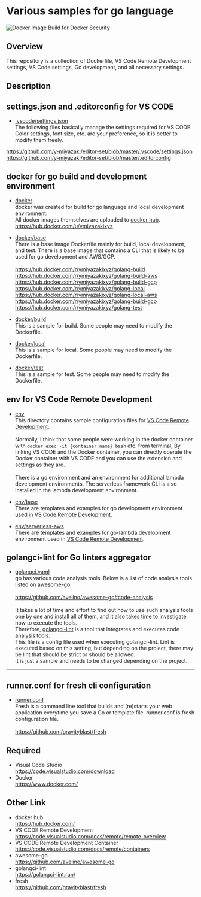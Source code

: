 # Various samples for go language

![Docker Image Build for Docker Security](https://github.com/y-miyazaki/docker-golang/workflows/Docker%20Image%20Build%20for%20Docker%20Security/badge.svg?branch=master)

## Overview

This repository is a collection of Dockerfile, VS Code Remote Development settings, VS Code settings, Go development, and all necessary settings.

## Description

## settings.json and .editorconfig for VS CODE

- [.vscode/settings.json](.vscode/settings.json)  
The following files basically manage the settings required for VS CODE.  
Color settings, font size, etc. are your preference, so it is better to modify them freely.

https://github.com/y-miyazaki/editor-set/blob/master/.vscode/settings.json
https://github.com/y-miyazaki/editor-set/blob/master/.editorconfig


## docker for go build and development environment

- [docker](docker)  
docker was created for build for go language and local development environment.  
All docker images themselves are uploaded to [docker hub](https://hub.docker.com/).
https://hub.docker.com/u/ymiyazakixyz

- [docker/base](docker/base)  
There is a base image Dockerfile mainly for build, local development, and test.
There is a base image that contains a CLI that is likely to be used for go development and AWS/GCP.  
\
https://hub.docker.com/r/ymiyazakixyz/golang-build  
https://hub.docker.com/r/ymiyazakixyz/golang-build-aws  
https://hub.docker.com/r/ymiyazakixyz/golang-build-gcp  
https://hub.docker.com/r/ymiyazakixyz/golang-local  
https://hub.docker.com/r/ymiyazakixyz/golang-local-aws  
https://hub.docker.com/r/ymiyazakixyz/golang-build-gcp  
https://hub.docker.com/r/ymiyazakixyz/golang-test  

- [docker/build](docker/build)  
This is a sample for build. Some people may need to modify the Dockerfile.

- [docker/local](docker/local)  
This is a sample for local. Some people may need to modify the Dockerfile.

- [docker/test](docker/test)  
This is a sample for test. Some people may need to modify the Dockerfile.

## env for VS Code Remote Development

- [env](env)  
This directory contains sample configuration files for [VS Code Remote Development](https://code.visualstudio.com/docs/remote/remote-overview).  
\
Normally, I think that some people were working in the docker container with `docker exec -it {container name} bash` etc. from terminal, By linking VS CODE and the Docker container, you can directly operate the Docker container with VS CODE and you can use the extension and settings as they are.  
\
There is a go environment and an environment for additional lambda development environments. The serverless framework CLI is also installed in the lambda development environment.

- [env/base](env/base)  
There are templates and examples for go development environment used in [VS Code Remote Development](https://code.visualstudio.com/docs/remote/remote-overview).

- [env/serverless-aws](env/serverless-aws)  
There are templates and examples for go-lambda development environment used in [VS Code Remote Development](https://code.visualstudio.com/docs/remote/remote-overview).

## golangci-lint for Go linters aggregator

- [golangci.yaml](golangci.yaml)  
go has various code analysis tools. Below is a list of code analysis tools listed on awesome-go.  
\
https://github.com/avelino/awesome-go#code-analysis  
\
It takes a lot of time and effort to find out how to use such analysis tools one by one and install all of them, and it also takes time to investigate how to execute the tools.  
Therefore, [golangci-lint](https://golangci-lint.run/
) is a tool that integrates and executes code analysis tools.  
This file is a config file used when executing golangci-lint. Lint is executed based on this setting, but depending on the project, there may be lint that should be strict or should be allowed.  
It is just a sample and needs to be changed depending on the project.

---
## runner.conf for fresh cli configuration

- [runner.conf](runner.conf)  
  Fresh is a command line tool that builds and (re)starts your web application everytime you save a Go or template file.
  runner.conf is fresh configuration file.  
\
  https://github.com/gravityblast/fresh

## Required

- Visual Code Studio  
https://code.visualstudio.com/download
- Docker  
https://www.docker.com/

## Other Link
- docker hub  
https://hub.docker.com/
- VS CODE Remote Development  
https://code.visualstudio.com/docs/remote/remote-overview
- VS CODE Remote Development Container  
https://code.visualstudio.com/docs/remote/containers
- awesome-go  
https://github.com/avelino/awesome-go  
- golangci-lint  
https://golangci-lint.run/
- fresh  
https://github.com/gravityblast/fresh
